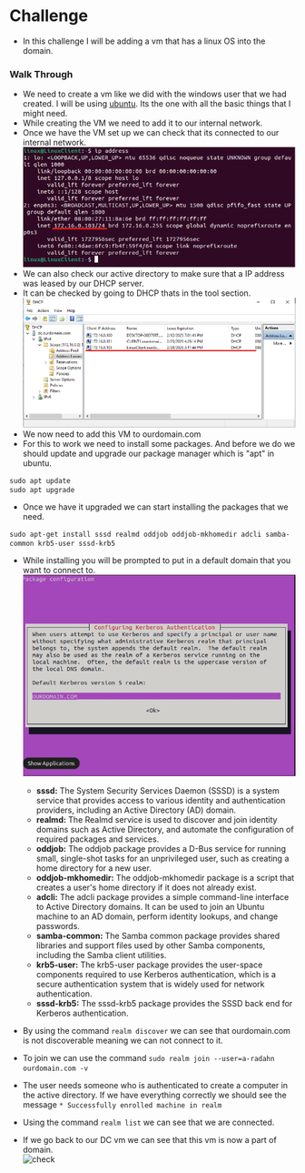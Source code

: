 # Challenge

- In this challenge I will be adding a vm that has a linux OS into the domain.
### Walk Through
- We need to create a vm like we did with the windows user that we had created. I will be using [ubuntu](https://ubuntu.com/download/desktop). Its the one with all the basic things that I might need.
- While creating the VM we need to add it to our internal network.
- Once we have the VM set up we can check that its connected to our internal network.
![ip](https://github.com/Abdulmalik420/ADLab/blob/main/ADLabPics/Screenshot%202023-02-08%20151305.png)
- We can also check our active directory to make sure that a IP address was leased by our DHCP server.
- It can be checked by going to DHCP thats in the tool section.         
![dhcpcheck](https://github.com/Abdulmalik420/ADLab/blob/main/ADLabPics/Screenshot%202023-02-08%20151609.png)
- We now need to add this VM to ourdomain.com
- For this to work we need to install some packages. And before we do we should update and upgrade our package manager which is "apt" in ubuntu.
```
sudo apt update
sudo apt upgrade
```
- Once we have it upgraded we can start installing the packages that we need.
```
sudo apt-get install sssd realmd oddjob oddjob-mkhomedir adcli samba-common krb5-user sssd-krb5
```
- While installing you will be prompted to put in a default domain that you want to connect to.
![prompt](https://github.com/Abdulmalik420/ADLab/blob/main/ADLabPics/Screenshot%202023-02-08%20152852.png)

  - **sssd:** The System Security Services Daemon (SSSD) is a system service that provides access to various identity and authentication providers, including an Active Directory (AD) domain.
  - **realmd:** The Realmd service is used to discover and join identity domains such as Active Directory, and automate the configuration of required packages and services.
  - **oddjob:** The oddjob package provides a D-Bus service for running small, single-shot tasks for an unprivileged user, such as creating a home directory for a new user.
  - **oddjob-mkhomedir:** The oddjob-mkhomedir package is a script that creates a user's home directory if it does not already exist.
  - **adcli:** The adcli package provides a simple command-line interface to Active Directory domains. It can be used to join an Ubuntu machine to an AD domain, perform identity lookups, and change passwords.
  - **samba-common:** The Samba common package provides shared libraries and support files used by other Samba components, including the Samba client utilities.
  - **krb5-user:** The krb5-user package provides the user-space components required to use Kerberos authentication, which is a secure authentication system that is widely used for network authentication.
  - **sssd-krb5:** The sssd-krb5 package provides the SSSD back end for Kerberos authentication.

- By using the command ```realm discover``` we can see that ourdomain.com is not discoverable meaning we can not connect to it.
- To join we can use the command 
```sudo realm join --user=a-radahn ourdomain.com -v```
- The user needs someone who is authenticated to create a computer in the active directory. If we have everything correctly we should see the message ```* Successfully enrolled machine in realm```
- Using the command ```realm list``` we can see that we are connected.
- If we go back to our DC vm we can see that this vm is now a part of domain.         
![check](https://github.com/Abdulmalik420/ADLab/blob/main/ADLabPics/Screenshot%202023-02-08%20155117.png)
